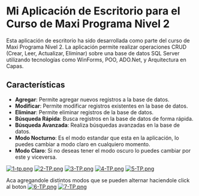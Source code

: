 # Mi Aplicación de Escritorio para el Curso de Maxi Programa Nivel 2

Esta aplicación de escritorio ha sido desarrollada como parte del curso de Maxi Programa Nivel 2. La aplicación permite realizar operaciones CRUD (Crear, Leer, Actualizar, Eliminar) sobre una base de datos SQL Server utilizando tecnologías como WinForms, POO, ADO.Net, y Arquitectura en Capas.

## Características

- **Agregar**: Permite agregar nuevos registros a la base de datos.
- **Modificar**: Permite modificar registros existentes en la base de datos.
- **Eliminar**: Permite eliminar registros de la base de datos.
- **Búsqueda Rápida**: Busca registros en la base de datos de forma rápida.
- **Búsqueda Avanzada**: Realiza búsquedas avanzadas en la base de datos.
- **Modo Nocturno**: Es el modo estandar que esta en la aplicación, lo puedes cambiar a modo claro en cualquiero momento.
- **Modo Claro**: Si no deseas tener el modo oscuro lo puedes cambiar por este y viceversa.

[![1-tp.png](https://i.postimg.cc/hjJx0N0L/1-tp.png)](https://postimg.cc/34Td8SVN)
[![2-TP.png](https://i.postimg.cc/GhPDzFv5/2-TP.png)](https://postimg.cc/bsJdw2Cx)
[![3-TP.png](https://i.postimg.cc/TwZbNQkZ/3-TP.png)](https://postimg.cc/phJypQMZ)
[![4-TP.png](https://i.postimg.cc/L8H1WJT6/4-TP.png)](https://postimg.cc/F7Bzds82)
[![5-TP.png](https://i.postimg.cc/7Yr7gsJz/5-TP.png)](https://postimg.cc/LhvnSVT4)

Aca agregandole distintos modos que se pueden alternar haciendole click al boton
[![6-TP.png](https://i.postimg.cc/MHVQCRNX/6-TP.png)](https://postimg.cc/7JPh7Cxy)
[![7-TP.png](https://i.postimg.cc/jq7Pn02K/7-TP.png)](https://postimg.cc/LhmnGWj0)
